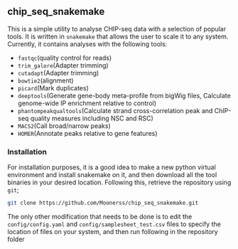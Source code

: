 ## chip_seq_snakemake  

This is a simple utility to analyse CHIP-seq data with a selection of popular tools. It is written in `snakemake` that allows the user to scale it to any system. Currently, it contains analyses with the following tools:  

+ `fastqc`(quality control for reads)  
+ `trim_galore`(Adapter trimming)  
+ `cutadapt`(Adapter trimming)  
+ `bowtie2`(alignment)  
+ `picard`(Mark duplicates)  
+ `deeptools`(Generate gene-body meta-profile from bigWig files, Calculate genome-wide IP enrichment relative to control)  
+ `phantompeakqualtools`(Calculate strand cross-correlation peak and ChIP-seq quality measures including NSC and RSC)  
+ `MACS2`(Call broad/narrow peaks)  
+ `HOMER`(Annotate peaks relative to gene features)  

### Installation  
For installation purposes, it is a good idea to make a new python virtual environment and install snakemake on it, and then download all the tool binaries in your desired location. Following this, retrieve the repository using `git`;  

```sh
git clone https://github.com/Moonerss/chip_seq_snakemake.git
```

The only other modification that needs to be done is to edit the `config/config.yaml` and `config/samplesheet_test.csv` files to specify the location of files on your system, and then run following in the repository folder  

